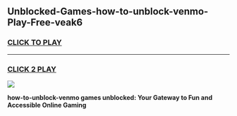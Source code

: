 
## Unblocked-Games-how-to-unblock-venmo-Play-Free-veak6
<h3>
<a href="https://premium76.site?title=how-to-unblock-venmo&ref=20M">CLICK TO PLAY</a></h3>
<hr>

<h3>
<a href="https://premium76.site?title=how-to-unblock-venmo&ref=20M">CLICK 2 PLAY</a>
  
</h3>

<a href="https://premium76.site?title=how-to-unblock-venmo&ref=19M"><img src="https://clearcache.store/games.png"></a>


**how-to-unblock-venmo games unblocked: Your Gateway to Fun and Accessible Online Gaming**
